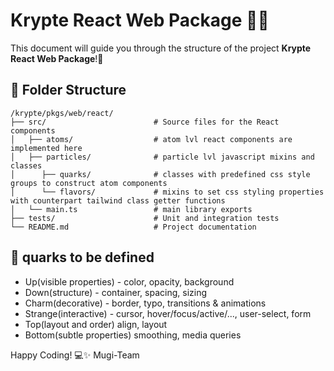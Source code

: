 # Krypte React Web Package 📁✨

This document will guide you through the structure of the project **Krypte React Web Package**!🚀

## 📂 Folder Structure
```
/krypte/pkgs/web/react/
├── src/                        # Source files for the React components
│   ├── atoms/                  # atom lvl react components are implemented here
│   ├── particles/              # particle lvl javascript mixins and classes
│      ├── quarks/              # classes with predefined css style groups to construct atom components
│      └── flavors/             # mixins to set css styling properties with counterpart tailwind class getter functions
│   └── main.ts                 # main library exports
├── tests/                      # Unit and integration tests
└── README.md                   # Project documentation
```

## 🌌 quarks to be defined 
- Up(visible properties) - color, opacity, background
- Down(structure) - container, spacing, sizing
- Charm(decorative) - border, typo, transitions & animations
- Strange(interactive) - cursor, hover/focus/active/..., user-select, form
- Top(layout and order) align, layout
- Bottom(subtle properties) smoothing, media queries

Happy Coding! 💻✨
Mugi-Team